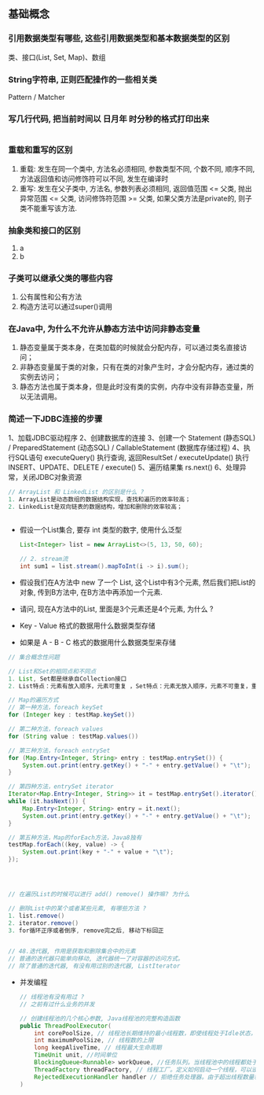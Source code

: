 ## 基础概念

### 引用数据类型有哪些, 这些引用数据类型和基本数据类型的区别
类、接口(List, Set, Map)、数组


### String字符串, 正则匹配操作的一些相关类
Pattern / Matcher


### 写几行代码, 把当前时间以 日月年 时分秒的格式打印出来
```java

```


### 重载和重写的区别
1. 重载: 发生在同一个类中, 方法名必须相同, 参数类型不同, 个数不同, 顺序不同, 方法返回值和访问修饰符可以不同, 发生在编译时
2. 重写: 发生在父子类中, 方法名, 参数列表必须相同, 返回值范围 <= 父类, 抛出异常范围 <= 父类, 访问修饰符范围 >= 父类, 如果父类方法是private的, 则子类不能重写该方法.


### 抽象类和接口的区别
1. a
2. b


### 子类可以继承父类的哪些内容
1. 公有属性和公有方法
2. 构造方法可以通过super()调用


### 在Java中, 为什么不允许从静态方法中访问非静态变量
1. 静态变量属于类本身，在类加载的时候就会分配内存，可以通过类名直接访问；
2. 非静态变量属于类的对象，只有在类的对象产生时，才会分配内存，通过类的实例去访问；
3. 静态方法也属于类本身，但是此时没有类的实例，内存中没有非静态变量，所以无法调用。


### 简述一下JDBC连接的步骤
1、加载JDBC驱动程序
2、创建数据库的连接
3、创建一个 Statement (静态SQL) / PreparedStatement (动态SQL) / CallableStatement (数据库存储过程)
4、执行SQL语句 executeQuery() 执行查询, 返回ResultSet / executeUpdate() 执行 INSERT、UPDATE、DELETE / execute()
5、遍历结果集 rs.next()
6、处理异常，关闭JDBC对象资源









```Java
// ArrayList 和 LinkedList 的区别是什么 ? 
1. ArrayList是动态数组的数据结构实现，查找和遍历的效率较高；
2. LinkedList是双向链表的数据结构，增加和删除的效率较高；
    


```











- 假设一个List集合, 要存 int 类型的数字, 使用什么泛型

  ```Java
  List<Integer> list = new ArrayList<>(5, 13, 50, 60);
  
  // 2. stream流
  int sum1 = list.stream().mapToInt(i -> i).sum();
  
  ```



- 假设我们在A方法中 new 了一个 List, 这个List中有3个元素, 然后我们把List的对象, 传到B方法中, 在B方法中再添加一个元素.
- 请问, 现在A方法中的List, 里面是3个元素还是4个元素, 为什么 ?



- Key - Value 格式的数据用什么数据类型存储
- 如果是 A - B - C 格式的数据用什么数据类型来存储



```Java
// 集合概念性问题

// List和Set的相同点和不同点
1. List, Set都是继承自Collection接口
2. List特点：元素有放入顺序，元素可重复 ，Set特点：元素无放入顺序，元素不可重复，重复元素会覆盖掉，

// Map的遍历方式
// 第一种方法，foreach keySet
for (Integer key : testMap.keySet())

// 第二种方法，foreach values
for (String value : testMap.values())

// 第三种方法，foreach entrySet
for (Map.Entry<Integer, String> entry : testMap.entrySet()) {
    System.out.print(entry.getKey() + "-" + entry.getValue() + "\t");
}

// 第四种方法，entrySet iterator
Iterator<Map.Entry<Integer, String>> it = testMap.entrySet().iterator();
while (it.hasNext()) {
    Map.Entry<Integer, String> entry = it.next();
    System.out.print(entry.getKey() + "-" + entry.getValue() + "\t");
}

// 第五种方法，Map的forEach方法，Java8独有
testMap.forEach((key, value) -> {
    System.out.print(key + "-" + value + "\t");
});




// 在遍历List的时候可以进行 add() remove() 操作嘛? 为什么

// 删除List中的某个或者某些元素, 有哪些方法 ? 
1. list.remove()
2. iterator.remove()
3. for循环正序或者倒序, remove完之后, 移动下标回正


// 48.迭代器, 作用是获取和删除集合中的元素
// 普通的迭代器只能单向移动, 迭代器统一了对容器的访问方式。
// 除了普通的迭代器, 有没有用过别的迭代器, ListIterator


```



- 并发编程

  ```Java
  // 线程池有没有用过 ? 
  // 之前有过什么业务的并发
  
  // 创建线程池的几个核心参数, Java线程池的完整构造函数
  public ThreadPoolExecutor(
      int corePoolSize, // 线程池长期维持的最小线程数，即使线程处于Idle状态，也不会回收
      int maximumPoolSize, // 线程数的上限
      long keepAliveTime, // 线程最大生命周期
      TimeUnit unit, //时间单位
      BlockingQueue<Runnable> workQueue, //任务队列。当线程池中的线程都处于运行状态，而此时任务数量继续增加，则需要一个容器来容纳这些任务，这就是任务队列。
      ThreadFactory threadFactory, // 线程工厂。定义如何启动一个线程，可以设置线程名称，并且可以确认是否是后台线程等。
      RejectedExecutionHandler handler // 拒绝任务处理器。由于超出线程数量和队列容量而对继续增加的任务进行处理的程序。
  )
  
  ```




